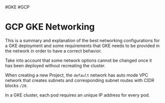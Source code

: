 #GKE #GCP 

# GCP GKE Networking

This is a summary and explanation of the best networking configurations for a GKE deployment and some requirements that GKE needs to be provided in the network in order to have a correct behavior. 


Take into account that some network options cannot be changed once it has been deployed without recreating the cluster. 


When creating a new Project, the `default` network has auto mode VPC network that creates subnets and corresponding subnet routes with CIDR blocks `/20`. 

In a GKE cluster, each pod requires an unique IP address for every pod.  
